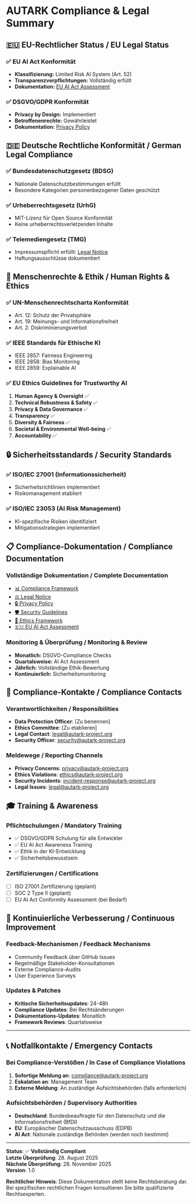 # AUTARK Compliance & Legal Summary

## 🇪🇺 EU-Rechtlicher Status / EU Legal Status

### ✅ **EU AI Act Konformität**
- **Klassifizierung:** Limited Risk AI System (Art. 52)
- **Transparenzverpflichtungen:** Vollständig erfüllt
- **Dokumentation:** [EU AI Act Assessment](governance/compliance/EU_AI_ACT_ASSESSMENT.md)

### ✅ **DSGVO/GDPR Konformität**
- **Privacy by Design:** Implementiert
- **Betroffenenrechte:** Gewährleistet
- **Dokumentation:** [Privacy Policy](PRIVACY_POLICY.md)

## 🇩🇪 Deutsche Rechtliche Konformität / German Legal Compliance

### ✅ **Bundesdatenschutzgesetz (BDSG)**
- Nationale Datenschutzbestimmungen erfüllt
- Besondere Kategorien personenbezogener Daten geschützt

### ✅ **Urheberrechtsgesetz (UrhG)**
- MIT-Lizenz für Open Source Konformität
- Keine urheberrechtsverletzenden Inhalte

### ✅ **Telemediengesetz (TMG)**
- Impressumspflicht erfüllt: [Legal Notice](LEGAL_NOTICE.md)
- Haftungsausschlüsse dokumentiert

## 👥 Menschenrechte & Ethik / Human Rights & Ethics

### ✅ **UN-Menschenrechtscharta Konformität**
- Art. 12: Schutz der Privatsphäre
- Art. 19: Meinungs- und Informationsfreiheit
- Art. 2: Diskriminierungsverbot

### ✅ **IEEE Standards für Ethische KI**
- IEEE 2857: Fairness Engineering
- IEEE 2858: Bias Monitoring
- IEEE 2859: Explainable AI

### ✅ **EU Ethics Guidelines for Trustworthy AI**
1. **Human Agency & Oversight** ✅
2. **Technical Robustness & Safety** ✅
3. **Privacy & Data Governance** ✅
4. **Transparency** ✅
5. **Diversity & Fairness** ✅
6. **Societal & Environmental Well-being** ✅
7. **Accountability** ✅

## 🔒 Sicherheitsstandards / Security Standards

### ✅ **ISO/IEC 27001 (Informationssicherheit)**
- Sicherheitsrichtlinien implementiert
- Risikomanagement etabliert

### ✅ **ISO/IEC 23053 (AI Risk Management)**
- KI-spezifische Risiken identifiziert
- Mitigationsstrategien implementiert

## 📋 Compliance-Dokumentation / Compliance Documentation

### Vollständige Dokumentation / Complete Documentation
- [📊 Compliance Framework](COMPLIANCE.md)
- [⚖️ Legal Notice](LEGAL_NOTICE.md)
- [🔒 Privacy Policy](PRIVACY_POLICY.md)
- [🛡️ Security Guidelines](governance/compliance/SECURITY_GUIDELINES.md)
- [🎯 Ethics Framework](governance/compliance/ETHICS_FRAMEWORK.md)
- [🇪🇺 EU AI Act Assessment](governance/compliance/EU_AI_ACT_ASSESSMENT.md)

### Monitoring & Überprüfung / Monitoring & Review
- **Monatlich:** DSGVO-Compliance Checks
- **Quartalsweise:** AI Act Assessment
- **Jährlich:** Vollständige Ethik-Bewertung
- **Kontinuierlich:** Sicherheitsmonitoring

## 🚨 Compliance-Kontakte / Compliance Contacts

### Verantwortlichkeiten / Responsibilities
- **Data Protection Officer**: [Zu benennen]
- **Ethics Committee**: [Zu etablieren]
- **Legal Contact**: legal@autark-project.org
- **Security Officer**: security@autark-project.org

### Meldewege / Reporting Channels
- **Privacy Concerns**: privacy@autark-project.org
- **Ethics Violations**: ethics@autark-project.org
- **Security Incidents**: incident-response@autark-project.org
- **Legal Issues**: legal@autark-project.org

## 🎓 Training & Awareness

### Pflichtschulungen / Mandatory Training
- ✅ DSGVO/GDPR Schulung für alle Entwickler
- ✅ EU AI Act Awareness Training
- ✅ Ethik in der KI-Entwicklung
- ✅ Sicherheitsbewusstsein

### Zertifizierungen / Certifications
- [ ] ISO 27001 Zertifizierung (geplant)
- [ ] SOC 2 Type II (geplant)
- [ ] EU AI Act Conformity Assessment (bei Bedarf)

## 🔄 Kontinuierliche Verbesserung / Continuous Improvement

### Feedback-Mechanismen / Feedback Mechanisms
- Community Feedback über GitHub Issues
- Regelmäßige Stakeholder-Konsultationen
- Externe Compliance-Audits
- User Experience Surveys

### Updates & Patches
- **Kritische Sicherheitsupdates**: 24-48h
- **Compliance Updates**: Bei Rechtsänderungen
- **Dokumentations-Updates**: Monatlich
- **Framework Reviews**: Quartalsweise

---

## 📞 Notfallkontakte / Emergency Contacts

### Bei Compliance-Verstößen / In Case of Compliance Violations
1. **Sofortige Meldung an**: compliance@autark-project.org
2. **Eskalation an**: Management Team
3. **Externe Meldung**: An zuständige Aufsichtsbehörden (falls erforderlich)

### Aufsichtsbehörden / Supervisory Authorities
- **Deutschland**: Bundesbeauftragte für den Datenschutz und die Informationsfreiheit (BfDI)
- **EU**: Europäischer Datenschutzausschuss (EDPB)
- **AI Act**: Nationale zuständige Behörden (werden noch bestimmt)

---

**Status**: ✅ **Vollständig Compliant**  
**Letzte Überprüfung**: 28. August 2025  
**Nächste Überprüfung**: 28. November 2025  
**Version**: 1.0  

**Rechtlicher Hinweis**: Diese Dokumentation stellt keine Rechtsberatung dar. Bei spezifischen rechtlichen Fragen konsultieren Sie bitte qualifizierte Rechtsexperten.